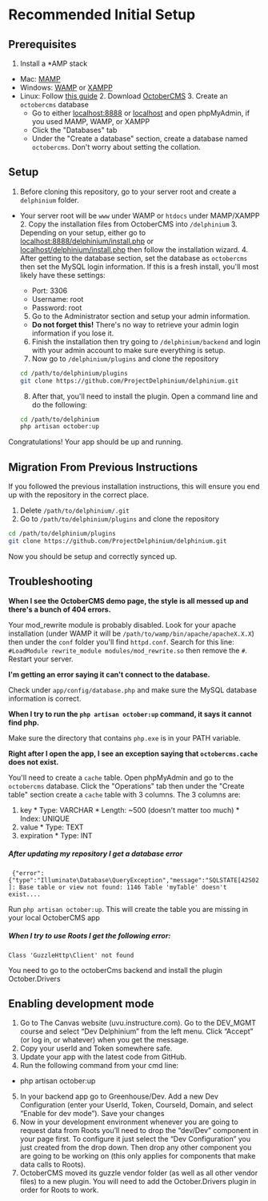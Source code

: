 # Recommended Initial Setup

## Prerequisites

  1. Install a *AMP stack
* Mac: [MAMP](http://www.mamp.info/en/downloads/)
* Windows: [WAMP](http://www.wampserver.com/en/) or [XAMPP](https://www.apachefriends.org/download.html)
* Linux: Follow [this guide](https://www.digitalocean.com/community/tutorials/how-to-install-linux-apache-mysql-php-lamp-stack-on-ubuntu)
  2. Download [OctoberCMS](https://octobercms.com/)
  3. Create an `octobercms` database
    * Go to either [localhost:8888](http://localhost:8888) or [localhost](http://localhost) and open phpMyAdmin, if you used MAMP, WAMP, or XAMPP
    * Click the "Databases" tab
    * Under the "Create a database" section, create a database named `octobercms`. Don't worry about setting the collation.

## Setup

  1. Before cloning this repository, go to your server root and create a `delphinium` folder.
* Your server root will be `www` under WAMP or `htdocs` under MAMP/XAMPP
  2.  Copy the installation files from OctoberCMS into `/delphinium`
  3. Depending on your setup, either go to [localhost:8888/delphinium/install.php](http://localhost:8888/delphinium/install.php) or [localhost/delphinium/install.php](http://localhost/delphinium/install.php) then follow the installation wizard.
  4. After getting to the database section, set the database as `octobercms` then set the MySQL login information. If this is a fresh install, you'll most likely have these settings:
    * Port: 3306
    * Username: root
    * Password: root
  5. Go to the Administrator section and setup your admin information.
    * **Do not forget this!** There's no way to retrieve your admin login information if you lose it.
  6. Finish the installation then try going to `/delphinium/backend` and login with your admin account to make sure everything is setup.
  7. Now go to `/delphinium/plugins` and clone the repository

    ```bash
    cd /path/to/delphinium/plugins
    git clone https://github.com/ProjectDelphinium/delphinium.git
    ```
  8. After that, you'll need to install the plugin. Open a command line and do the following:

    ```bash
    cd /path/to/delphinium
    php artisan october:up
    ```

Congratulations! Your app should be up and running.

## Migration From Previous Instructions

If you followed the previous installation instructions, this will ensure you end up with the repository in the correct place.

  1. Delete `/path/to/delphinium/.git`
  2. Go to `/path/to/delphinium/plugins` and clone the repository

  ```bash
  cd /path/to/delphinium/plugins
  git clone https://github.com/ProjectDelphinium/delphinium.git
  ```

Now you should be setup and correctly synced up.

## Troubleshooting

**When I see the OctoberCMS demo page, the style is all messed up and there's a bunch of 404 errors.**

Your mod_rewrite module is probably disabled. Look for your apache installation (under WAMP it will be `/path/to/wamp/bin/apache/apacheX.X.X`) then under the `conf` folder you'll find `httpd.conf`. Search for this line:  `#LoadModule rewrite_module modules/mod_rewrite.so` then remove the `#`. Restart your server.

**I'm getting an error saying it can't connect to the database.**

Check under `app/config/database.php` and make sure the MySQL database information is correct.

**When I try to run the `php artisan october:up` command, it says it cannot find php.**

Make sure the directory that contains `php.exe` is in your PATH variable.

**Right after I open the app, I see an exception saying that `octobercms.cache` does not exist.**

You'll need to create a `cache` table. Open phpMyAdmin and go to the `octobercms` database. Click the "Operations" tab then under the "Create table" section create a `cache` table with 3 columns. The 3 columns are:

  1. key
    * Type: VARCHAR
    * Length: ~500 (doesn't matter too much)
    * Index: UNIQUE
  2. value
    * Type: TEXT
  3.   expiration
    * Type: INT

##### After updating my repository I get a database error 

 ` {"error":{"type":"Illuminate\Database\QueryException","message":"SQLSTATE[42S02]: Base table or view not found: 1146 Table 'myTable' doesn't exist....`

Run `php artisan october:up`. This will create the table you are missing in your local OctoberCMS app

##### When I try to use Roots I get the following error:
`Class 'GuzzleHttp\Client' not found`

You need to go to the octoberCms backend and install the plugin October.Drivers

## Enabling development mode

1. Go to The Canvas website (uvu.instructure.com). Go to the DEV_MGMT course and select “Dev Delphinium” from the left menu. Click “Accept” (or log in, or whatever) when you get the message.
2. Copy your userId and Token somewhere safe.
3. Update your app with the latest code from GitHub.
4. Run the following command from your cmd line: 
* php artisan october:up
5. In your backend app go to Greenhouse/Dev. Add a new Dev Configuration (enter your UserId, Token, CourseId, Domain, and  select “Enable for dev mode”). Save your changes
6. Now in your development environment whenever you are going to request data from Roots you’ll need to drop the “dev/Dev” component in your page first.  To configure it just select the “Dev Configuration” you just created from the drop down. Then drop any other component you are going to be working on (this only applies for components that make data calls to Roots).
7. OctoberCMS moved its guzzle vendor folder (as well as all other vendor files) to a new plugin. You will need to add the October.Drivers plugin in order for Roots to work.
